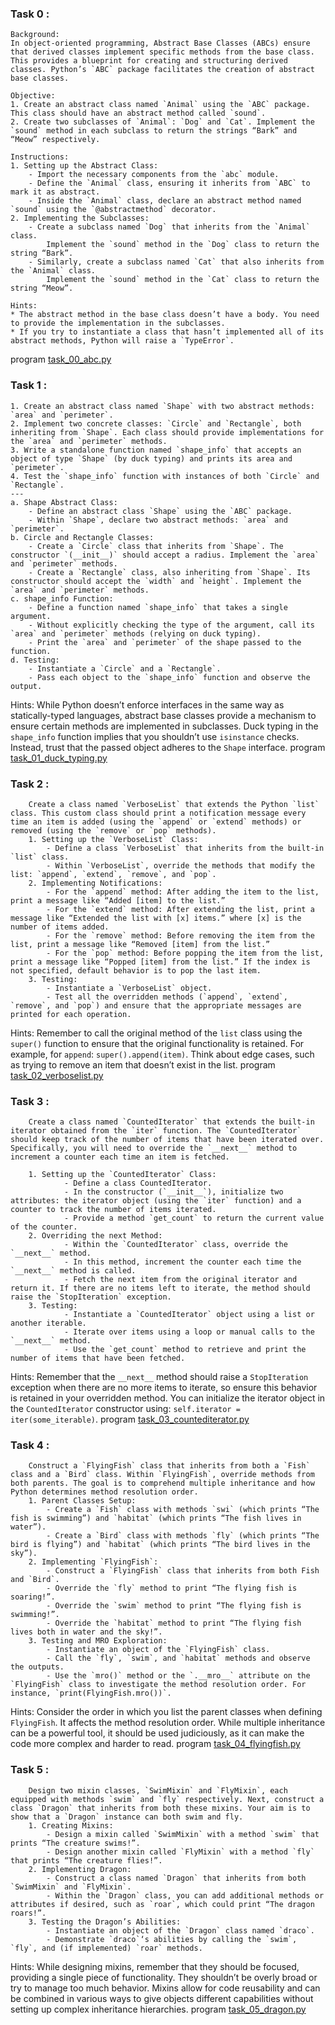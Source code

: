 ### Task 0 :
    Background:
    In object-oriented programming, Abstract Base Classes (ABCs) ensure that derived classes implement specific methods from the base class. This provides a blueprint for creating and structuring derived classes. Python’s `ABC` package facilitates the creation of abstract base classes.

    Objective:
    1. Create an abstract class named `Animal` using the `ABC` package. This class should have an abstract method called `sound`.
    2. Create two subclasses of `Animal`: `Dog` and `Cat`. Implement the `sound` method in each subclass to return the strings “Bark” and “Meow” respectively.

    Instructions:
    1. Setting up the Abstract Class:
        - Import the necessary components from the `abc` module.
        - Define the `Animal` class, ensuring it inherits from `ABC` to mark it as abstract.
        - Inside the `Animal` class, declare an abstract method named `sound` using the `@abstractmethod` decorator.
    2. Implementing the Subclasses:
        - Create a subclass named `Dog` that inherits from the `Animal` class.
            Implement the `sound` method in the `Dog` class to return the string “Bark”.
        - Similarly, create a subclass named `Cat` that also inherits from the `Animal` class.
            Implement the `sound` method in the `Cat` class to return the string “Meow”.
 
    Hints:
    * The abstract method in the base class doesn’t have a body. You need to provide the implementation in the subclasses.
    * If you try to instantiate a class that hasn’t implemented all of its abstract methods, Python will raise a `TypeError`.
program [task_00_abc.py](https://github.com/Mylliah/holbertonschool-higher_level_programming/blob/main/python-abc/task_00_abc.py)


### Task 1 :
    1. Create an abstract class named `Shape` with two abstract methods: `area` and `perimeter`.
    2. Implement two concrete classes: `Circle` and `Rectangle`, both inheriting from `Shape`. Each class should provide implementations for the `area` and `perimeter` methods.
    3. Write a standalone function named `shape_info` that accepts an object of type `Shape` (by duck typing) and prints its area and `perimeter`.
    4. Test the `shape_info` function with instances of both `Circle` and `Rectangle`.
    ---
    a. Shape Abstract Class:
        - Define an abstract class `Shape` using the `ABC` package.
        - Within `Shape`, declare two abstract methods: `area` and `perimeter`.
    b. Circle and Rectangle Classes:
        - Create a `Circle` class that inherits from `Shape`. The constructor `(__init__)` should accept a radius. Implement the `area` and `perimeter` methods.
        - Create a `Rectangle` class, also inheriting from `Shape`. Its constructor should accept the `width` and `height`. Implement the `area` and `perimeter` methods.
    c. shape_info Function:
        - Define a function named `shape_info` that takes a single argument.
        - Without explicitly checking the type of the argument, call its `area` and `perimeter` methods (relying on duck typing).
        - Print the `area` and `perimeter` of the shape passed to the function.
    d. Testing:
        - Instantiate a `Circle` and a `Rectangle`.
        - Pass each object to the `shape_info` function and observe the output.

Hints:
        While Python doesn’t enforce interfaces in the same way as statically-typed languages, abstract base classes provide a mechanism to ensure certain methods are implemented in subclasses.
        Duck typing in the `shape_info` function implies that you shouldn’t use `isinstance` checks. Instead, trust that the passed object adheres to the `Shape` interface.
program [task_01_duck_typing.py](https://github.com/Mylliah/holbertonschool-higher_level_programming/blob/main/python-abc/task_01_duck_typing.py)


### Task 2 :
        Create a class named `VerboseList` that extends the Python `list` class. This custom class should print a notification message every time an item is added (using the `append` or `extend` methods) or removed (using the `remove` or `pop` methods).
        1. Setting up the `VerboseList` Class:
            - Define a class `VerboseList` that inherits from the built-in `list` class.
            - Within `VerboseList`, override the methods that modify the list: `append`, `extend`, `remove`, and `pop`.
        2. Implementing Notifications:
            - For the `append` method: After adding the item to the list, print a message like “Added [item] to the list.”
            - For the `extend` method: After extending the list, print a message like “Extended the list with [x] items.” where [x] is the number of items added.
            - For the `remove` method: Before removing the item from the list, print a message like “Removed [item] from the list.”
            - For the `pop` method: Before popping the item from the list, print a message like “Popped [item] from the list.” If the index is not specified, default behavior is to pop the last item.
        3. Testing:
            - Instantiate a `VerboseList` object.
            - Test all the overridden methods (`append`, `extend`, `remove`, and `pop`) and ensure that the appropriate messages are printed for each operation.
Hints:
        Remember to call the original method of the `list` class using the `super()` function to ensure that the original functionality is retained. For example, for `append`: `super().append(item)`.
        Think about edge cases, such as trying to remove an item that doesn’t exist in the list.
program [task_02_verboselist.py](https://github.com/Mylliah/holbertonschool-higher_level_programming/blob/main/python-abc/task_02_verboselist.py)


### Task 3 :
        Create a class named `CountedIterator` that extends the built-in iterator obtained from the `iter` function. The `CountedIterator` should keep track of the number of items that have been iterated over. Specifically, you will need to override the `__next__` method to increment a counter each time an item is fetched.

        1. Setting up the `CountedIterator` Class:  
                - Define a class CountedIterator.
                - In the constructor (`__init__`), initialize two attributes: the iterator object (using the `iter` function) and a counter to track the number of items iterated.
                - Provide a method `get_count` to return the current value of the counter.
        2. Overriding the next Method:
                - Within the `CountedIterator` class, override the `__next__` method.
                - In this method, increment the counter each time the `__next__` method is called.
                - Fetch the next item from the original iterator and return it. If there are no items left to iterate, the method should raise the `StopIteration` exception.
        3. Testing:
                - Instantiate a `CountedIterator` object using a list or another iterable.
                - Iterate over items using a loop or manual calls to the `__next__` method.
                - Use the `get_count` method to retrieve and print the number of items that have been fetched.
Hints:
        Remember that the `__next__` method should raise a `StopIteration` exception when there are no more items to iterate, so ensure this behavior is retained in your overridden method.
        You can initialize the iterator object in the `CountedIterator` constructor using: `self.iterator = iter(some_iterable)`.
program [task_03_countediterator.py](https://github.com/Mylliah/holbertonschool-higher_level_programming/blob/main/python-abc/task_03_countediterator.py)


### Task 4 :
        Construct a `FlyingFish` class that inherits from both a `Fish` class and a `Bird` class. Within `FlyingFish`, override methods from both parents. The goal is to comprehend multiple inheritance and how Python determines method resolution order.
        1. Parent Classes Setup:
            - Create a `Fish` class with methods `swi` (which prints “The fish is swimming”) and `habitat` (which prints “The fish lives in water”).
            - Create a `Bird` class with methods `fly` (which prints “The bird is flying”) and `habitat` (which prints “The bird lives in the sky”).
        2. Implementing `FlyingFish`:
            - Construct a `FlyingFish` class that inherits from both Fish and `Bird`.
            - Override the `fly` method to print “The flying fish is soaring!”.
            - Override the `swim` method to print “The flying fish is swimming!”.
            - Override the `habitat` method to print “The flying fish lives both in water and the sky!”.
        3. Testing and MRO Exploration:
            - Instantiate an object of the `FlyingFish` class.
            - Call the `fly`, `swim`, and `habitat` methods and observe the outputs.
            - Use the `mro()` method or the `.__mro__` attribute on the `FlyingFish` class to investigate the method resolution order. For instance, `print(FlyingFish.mro())`.

Hints:
        Consider the order in which you list the parent classes when defining `FlyingFish`. It affects the method resolution order.
        While multiple inheritance can be a powerful tool, it should be used judiciously, as it can make the code more complex and harder to read.
program [task_04_flyingfish.py](https://github.com/Mylliah/holbertonschool-higher_level_programming/blob/main/python-abc/task_04_flyingfish.py)


### Task 5 :
        Design two mixin classes, `SwimMixin` and `FlyMixin`, each equipped with methods `swim` and `fly` respectively. Next, construct a class `Dragon` that inherits from both these mixins. Your aim is to show that a `Dragon` instance can both swim and fly.
        1. Creating Mixins:
            - Design a mixin called `SwimMixin` with a method `swim` that prints “The creature swims!”.
            - Design another mixin called `FlyMixin` with a method `fly` that prints “The creature flies!”.
        2. Implementing Dragon:
            - Construct a class named `Dragon` that inherits from both `SwimMixin` and `FlyMixin`.
            - Within the `Dragon` class, you can add additional methods or attributes if desired, such as `roar`, which could print “The dragon roars!”.
        3. Testing the Dragon’s Abilities:
            - Instantiate an object of the `Dragon` class named `draco`.
            - Demonstrate `draco`‘s abilities by calling the `swim`, `fly`, and (if implemented) `roar` methods.

Hints:
    While designing mixins, remember that they should be focused, providing a single piece of functionality. They shouldn’t be overly broad or try to manage too much behavior.
    Mixins allow for code reusability and can be combined in various ways to give objects different capabilities without setting up complex inheritance hierarchies.
program [task_05_dragon.py](https://github.com/Mylliah/holbertonschool-higher_level_programming/blob/main/python-abc/task_05_dragon.py)
